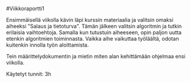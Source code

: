 #Viikkoraportti1

Ensimmäisellä viikolla kävin läpi kurssin materiaalia ja valitsin omaksi aiheeksi "Salaus ja tietoturva". Tämän jälkeen valitsin algoritmin ja tutkin erilaisia vaihtoehtoja. Samalla kun tutustuin aiheeseen, opin paljon uutta etenkin algoritmien toiminnasta. Vaikka aihe vaikuttaa työläältä, odotan kuitenkin innolla työn aloittamista.

Tein määrittelydokumentin ja mietin miten alan kehittämään ohjelmaa ensi viikolla.

Käytetyt tunnit: 3h
